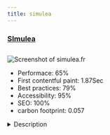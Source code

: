 ```yaml
---
title: simulea
---
```


<div style="height: 3rem">
  <a href="https://www.simulea.fr/"><h3>SImulea</h3></a>
</div>
<img loading="lazy" src="/images/thumbs/simulea.fr.jpg" alt="Screenshot of simulea.fr" />
<ul>
  <li>Performace: 65%</li>
  <li>
    First contentful paint:
    1.87Sec
  </li>
  <li>Best practices: 79%</li>
  <li>Accessibility: 95%</li>
  <li>SEO: 100%</li>
  <li>carbon footprint: 0.057</li>
</ul>
<details>
  <summary>Description</summary>
  <p>Simulea is a french financial services website, who offer a simulator tool for french users. This website offer a lot of content information about financial services, with possibilities to try the tool.The website need a simple website, with speed navigation and responsive version. Joomla! is perfect to design this website and add some specific information on pages or for the simulator tool. The most difficulties is to find a basic template, who offer customization and flexibility.</p>
</details>

